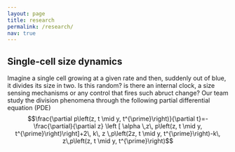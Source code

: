 ```yaml
---
layout: page    
title: research
permalink: /research/
nav: true
---
```


## Single-cell size dynamics
Imagine a single cell growing at a given rate and then, suddenly out of blue, it divides its size in two. Is this random? is there an internal clock, a size sensing mechanisms or any control that fires such abruct change? Our team study the division phenomena through the following partial differential equation (PDE) 
$$\frac{\partial p\left(z, t \mid y, t^{\prime}\right)}{\partial t}=- \frac{\partial}{\partial z} \left [ \alpha \,z\, p\left(z, t \mid y, t^{\prime}\right)\right]+2\, k\, z \,p\left(2z, t \mid y, t^{\prime}\right)-k\, z\,p\left(z, t \mid y, t^{\prime}\right)$$